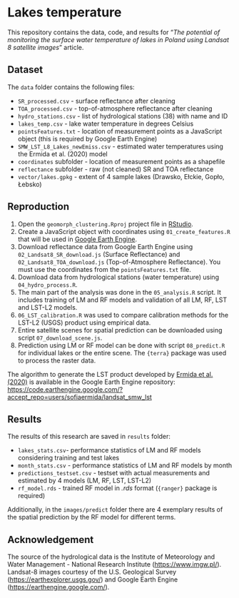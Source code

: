 # Lakes temperature
This repository contains the data, code, and results for “*The potential of monitoring the surface water temperature of lakes in Poland using Landsat 8 satellite images*” article.

## Dataset
The `data` folder contains the following files:
- `SR_processed.csv` - surface reflectance after cleaning
- `TOA_processed.csv` - top-of-atmosphere reflectance after cleaning
- `hydro_stations.csv` - list of hydrological stations (38) with name and ID
- `lakes_temp.csv` - lake water temperature in degrees Celsius
- `pointsFeatures.txt` - location of measurement points as a JavaScript object (this is required by Google Earth Engine)
- `SMW_LST_L8_Lakes_newEmiss.csv` - estimated water temperatures using the Ermida et al. (2020) model
- `coordinates` subfolder - location of measurement points as a shapefile
- `reflectance` subfolder - raw (not cleaned) SR and TOA reflectance
- `vector/lakes.gpkg` - extent of 4 sample lakes (Drawsko, Ełckie, Gopło, Łebsko)

## Reproduction
1. Open the `geomorph_clustering.Rproj` project file in [RStudio](https://rstudio.com/).
2. Create a JavaScript object with coordinates using `01_create_features.R` that will be used in [Google Earth Engine](https://earthengine.google.com/).
3. Download reflectance data from Google Earth Engine using `02_Landsat8_SR_download.js` (Surface Reflectance) and `02_Landsat8_TOA_download.js` (Top-of-Atmosphere Reflectance).
You must use the coordinates from the `pointsFeatures.txt` file.
4. Download data from hydrological stations (water temperature) using `04_hydro_process.R`.
5. The main part of the analysis was done in the `05_analysis.R` script.
It includes training of LM and RF models and validation of all LM, RF, LST and LST-L2 models.
6. `06_LST_calibration.R` was used to compare calibration methods for the LST-L2 (USGS) product using empirical data.
7. Entire satellite scenes for spatial prediction can be downloaded using script `07_download_scene.js`.
8. Prediction using LM or RF model can be done with script `08_predict.R` for individual lakes or the entire scene.
The `{terra}` package was used to process the raster data.

The algorithm to generate the LST product developed by [Ermida et al. (2020)](https://www.mdpi.com/2072-4292/12/9/1471/htm) is available in the Google Earth Engine repository: https://code.earthengine.google.com/?accept_repo=users/sofiaermida/landsat_smw_lst

## Results
The results of this research are saved in `results` folder:
- `lakes_stats.csv`- performance statistics of LM and RF models considering training and test lakes
- `month_stats.csv` - performance statistics of LM and RF models by month
- `predictions_testset.csv` - testset with actual measurements and estimated by 4 models (LM, RF, LST, LST-L2)
- `rf_model.rds` - trained RF model in *.rds* format (`{ranger}` package is required)

Additionally, in the `images/predict` folder there are 4 exemplary results of the spatial prediction by the RF model for different terms.

## Acknowledgement
The source of the hydrological data is the Institute of Meteorology and Water Management - National Research Institute (https://www.imgw.pl/).
Landsat-8 images courtesy of the U.S. Geological Survey (https://earthexplorer.usgs.gov/) and Google Earth Engine (https://earthengine.google.com/).
